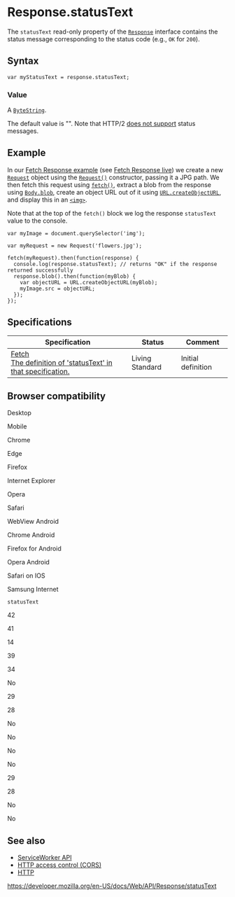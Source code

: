 # Response.statusText

The `statusText` read-only property of the [`Response`](../response) interface contains the status message corresponding to the status code (e.g., `OK` for `200`).

## Syntax

    var myStatusText = response.statusText;

### Value

A [`ByteString`](../bytestring).

The default value is "". Note that HTTP/2 [does not support](https://fetch.spec.whatwg.org/#concept-response-status-message) status messages.

## Example

In our [Fetch Response example](https://github.com/mdn/fetch-examples/tree/gh-pages/fetch-response) (see [Fetch Response live](https://mdn.github.io/fetch-examples/fetch-response/)) we create a new [`Request`](../request) object using the [`Request()`](../request/request) constructor, passing it a JPG path. We then fetch this request using [`fetch()`](../windoworworkerglobalscope/fetch), extract a blob from the response using [`Body.blob`](../body/blob), create an object URL out of it using [`URL.createObjectURL`](../url/createobjecturl), and display this in an [`<img>`](https://developer.mozilla.org/en-US/docs/Web/HTML/Element/img).

Note that at the top of the `fetch()` block we log the response `statusText` value to the console.

    var myImage = document.querySelector('img');

    var myRequest = new Request('flowers.jpg');

    fetch(myRequest).then(function(response) {
      console.log(response.statusText); // returns "OK" if the response returned successfully
      response.blob().then(function(myBlob) {
        var objectURL = URL.createObjectURL(myBlob);
        myImage.src = objectURL;
      });
    });

## Specifications

<table><thead><tr class="header"><th>Specification</th><th>Status</th><th>Comment</th></tr></thead><tbody><tr class="odd"><td><a href="https://fetch.spec.whatwg.org/#dom-response-statustext">Fetch<br />
<span class="small">The definition of 'statusText' in that specification.</span></a></td><td><span class="spec-living">Living Standard</span></td><td>Initial definition</td></tr></tbody></table>

## Browser compatibility

Desktop

Mobile

Chrome

Edge

Firefox

Internet Explorer

Opera

Safari

WebView Android

Chrome Android

Firefox for Android

Opera Android

Safari on IOS

Samsung Internet

`statusText`

42

41

14

39

34

No

29

28

No

No

No

No

29

28

No

No

## See also

- [ServiceWorker API](../service_worker_api)
- [HTTP access control (CORS)](https://developer.mozilla.org/en-US/docs/Web/HTTP/CORS)
- [HTTP](https://developer.mozilla.org/en-US/docs/Web/HTTP)

<a href="https://developer.mozilla.org/en-US/docs/Web/API/Response/statusText" class="_attribution-link">https://developer.mozilla.org/en-US/docs/Web/API/Response/statusText</a>
